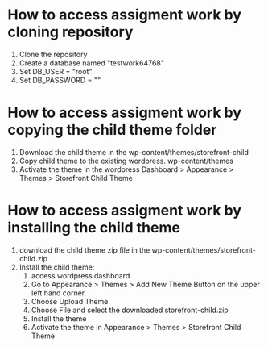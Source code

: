 # How to access assigment work by cloning repository

1. Clone the repository
2. Create a database named "testwork64768"
3. Set DB_USER = "root"
4. Set DB_PASSWORD = ""

# How to access assigment work by copying the child theme folder

1. Download the child theme in the wp-content/themes/storefront-child
2. Copy child theme to the existing wordpress. wp-content/themes
3. Activate the theme in the wordpress Dashboard > Appearance > Themes > Storefront Child Theme

# How to access assigment work by installing the child theme

1. download the child theme zip file in the wp-content/themes/storefront-child.zip
2. Install the child theme:
   1. access wordpress dashboard
   2. Go to Appearance > Themes > Add New Theme Button on the upper left hand corner.
   3. Choose Upload Theme
   4. Choose File and select the downloaded storefront-child.zip
   5. Install the theme
   6. Activate the theme in Appearance > Themes > Storefront Child Theme
